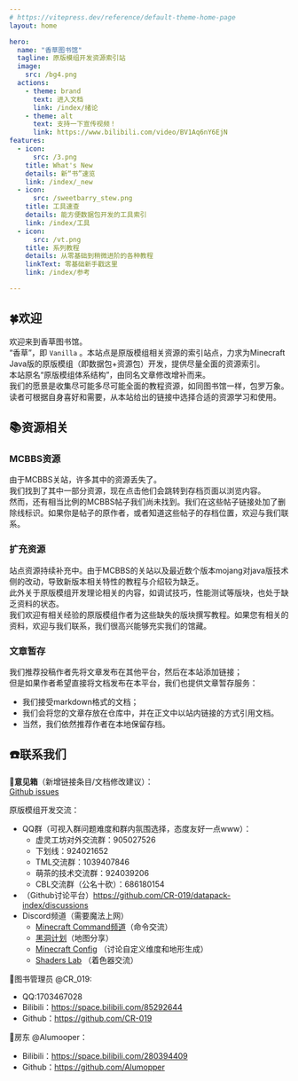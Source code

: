 ```yaml
---
# https://vitepress.dev/reference/default-theme-home-page
layout: home

hero:
  name: "香草图书馆"
  tagline: 原版模组开发资源索引站
  image:
    src: /bg4.png
  actions:
    - theme: brand
      text: 进入文档
      link: /index/绪论
    - theme: alt
      text: 支持一下宣传视频！
      link: https://www.bilibili.com/video/BV1Aq6nY6EjN
features:
  - icon:
      src: /3.png
    title: What's New
    details: 新“书”速览
    link: /index/_new
  - icon: 
      src: /sweetbarry_stew.png
    title: 工具速查
    details: 能方便数据包开发的工具索引
    link: /index/工具
  - icon:
      src: /vt.png
    title: 系列教程
    details: 从零基础到稍微进阶的各种教程
    linkText: 零基础新手戳这里
    link: /index/参考

---
```

<script setup>
import RandomParagraph from './.vitepress/theme/random.vue'
</script>

> <RandomParagraph />


## 🍀欢迎
欢迎来到香草图书馆。  
“香草”，即 `Vanilla` 。本站点是原版模组相关资源的索引站点，力求为Minecraft Java版的原版模组（即数据包+资源包）开发，提供尽量全面的资源索引。   
本站原名“原版模组体系结构”，由同名文章修改增补而来。  
我们的愿景是收集尽可能多尽可能全面的教程资源，如同图书馆一样，包罗万象。  
读者可根据自身喜好和需要，从本站给出的链接中选择合适的资源学习和使用。

## 📚资源相关

### MCBBS资源
由于MCBBS关站，许多其中的资源丢失了。  
我们找到了其中一部分资源，现在点击他们会跳转到存档页面以浏览内容。  
然而，还有相当比例的MCBBS帖子我们尚未找到。我们在这些帖子链接处加了删除线标识。如果你是帖子的原作者，或者知道这些帖子的存档位置，欢迎与我们联系。

### 扩充资源
站点资源持续补充中。由于MCBBS的关站以及最近数个版本mojang对java版技术侧的改动，导致新版本相关特性的教程与介绍较为缺乏。  
此外关于原版模组开发理论相关的内容，如调试技巧，性能测试等版块，也处于缺乏资料的状态。  
我们欢迎有相关经验的原版模组作者为这些缺失的版块撰写教程。如果您有相关的资料，欢迎与我们联系，我们很高兴能够充实我们的馆藏。

### 文章暂存
我们推荐投稿作者先将文章发布在其他平台，然后在本站添加链接；  
但是如果作者希望直接将文档发布在本平台，我们也提供文章暂存服务：  
- 我们接受markdown格式的文档；
- 我们会将您的文章存放在仓库中，并在正文中以站内链接的方式引用文档。
- 当然，我们依然推荐作者在本地保留存档。

## ☎️联系我们
📧**意见箱**（新增链接条目/文档修改建议）：  
[Github issues](https://github.com/CR-019/datapack-index/issues)

原版模组开发交流：
- QQ群（可视入群问题难度和群内氛围选择，态度友好一点www）：
  - 虚灵工坊对外交流群：905027526
  - 下划线：924021652
  - TML交流群：1039407846
  - 萌茶的技术交流群：924039206
  - CBL交流群（公名十砍）：686180154
- （Github讨论平台）https://github.com/CR-019/datapack-index/discussions
- Discord频道（需要魔法上网）
  - [Minecraft Command频道](https://discord.gg/QAFXFtZ)（命令交流）
  - [黑洞计划](https://discord.gg/XwTrR9RFyu)（地图分享）
  - [Minecraft Config](https://discord.gg/yy25NH55vp) （讨论自定义维度和地形生成）
  - [Shaders Lab](https://discord.gg/RpzWN9S) （着色器交流）

📖图书管理员 @CR_019:
- QQ:1703467028
- Bilibili：https://space.bilibili.com/85292644
- Github：https://github.com/CR-019

🏡房东 @Alumooper：
- Bilibili：https://space.bilibili.com/280394409
- Github：https://github.com/Alumopper
